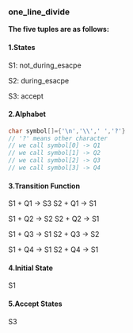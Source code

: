 ### one_line_divide

**The five tuples are as follows:**

#### 1.States

S1: not_during_esacpe

S2: during_esacpe

S3: accept

#### 2.Alphabet

```c++
char symbol[]={'\n','\\',' ','?'}
// '?' means other character
// we call symbol[0] -> Q1
// we call symbol[1] -> Q2
// we call symbol[2] -> Q3
// we call symbol[3] -> Q4
```

#### 3.Transition Function

S1 + Q1 -> S3          S2 + Q1 -> S1

S1 + Q2 -> S2          S2 + Q2 -> S1

S1 + Q3 -> S1          S2 + Q3 -> S2

S1 + Q4 -> S1          S2 + Q4 -> S1



#### 4.Initial State

S1

#### 5.Accept States

S3